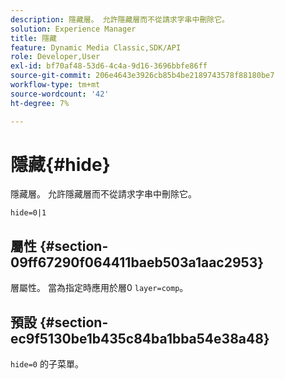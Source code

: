 ```yaml
---
description: 隱藏層。 允許隱藏層而不從請求字串中刪除它。
solution: Experience Manager
title: 隱藏
feature: Dynamic Media Classic,SDK/API
role: Developer,User
exl-id: bf70af48-53d6-4c4a-9d16-3696bbfe86ff
source-git-commit: 206e4643e3926cb85b4be2189743578f88180be7
workflow-type: tm+mt
source-wordcount: '42'
ht-degree: 7%

---
```


# 隱藏{#hide}

隱藏層。 允許隱藏層而不從請求字串中刪除它。

`hide=0|1`

## 屬性 {#section-09ff67290f064411baeb503a1aac2953}

層屬性。 當為指定時應用於層0 `layer=comp`。

## 預設 {#section-ec9f5130be1b435c84ba1bba54e38a48}

`hide=0` 的子菜單。
